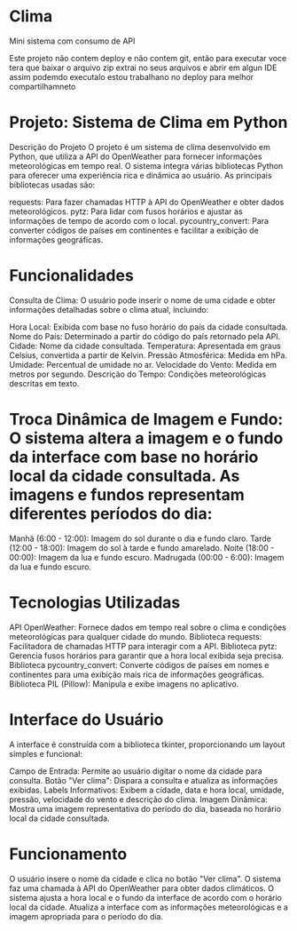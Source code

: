# Clima
Mini sistema com consumo de API

Este projeto não contem deploy e não contem git, então para executar voce tera que baixar o arquivo zip extrai no seus arquivos e abrir em algun IDE assim podemdo executalo 
estou trabalhano no deploy para melhor compartilhamneto 

# Projeto: Sistema de Clima em Python

Descrição do Projeto
O projeto é um sistema de clima desenvolvido em Python, que utiliza a API do OpenWeather para fornecer informações meteorológicas em tempo real. O sistema integra várias bibliotecas Python para oferecer uma experiência rica e dinâmica ao usuário. As principais bibliotecas usadas são:

requests: Para fazer chamadas HTTP à API do OpenWeather e obter dados meteorológicos.
pytz: Para lidar com fusos horários e ajustar as informações de tempo de acordo com o local.
pycountry_convert: Para converter códigos de países em continentes e facilitar a exibição de informações geográficas.

# Funcionalidades
 
 Consulta de Clima: O usuário pode inserir o nome de uma cidade e obter informações detalhadas sobre o clima atual, incluindo:

Hora Local: Exibida com base no fuso horário do país da cidade consultada.
Nome do País: Determinado a partir do código do país retornado pela API.
Cidade: Nome da cidade consultada.
Temperatura: Apresentada em graus Celsius, convertida a partir de Kelvin.
Pressão Atmosférica: Medida em hPa.
Umidade: Percentual de umidade no ar.
Velocidade do Vento: Medida em metros por segundo.
Descrição do Tempo: Condições meteorológicas descritas em texto.

# Troca Dinâmica de Imagem e Fundo: O sistema altera a imagem e o fundo da interface com base no horário local da cidade consultada. As imagens e fundos representam diferentes períodos do dia:

Manhã (6:00 - 12:00): Imagem do sol durante o dia e fundo claro.
Tarde (12:00 - 18:00): Imagem do sol à tarde e fundo amarelado.
Noite (18:00 - 00:00): Imagem da lua e fundo escuro.
Madrugada (00:00 - 6:00): Imagem da lua e fundo escuro.

# Tecnologias Utilizadas

API OpenWeather: Fornece dados em tempo real sobre o clima e condições meteorológicas para qualquer cidade do mundo.
Biblioteca requests: Facilitadora de chamadas HTTP para interagir com a API.
Biblioteca pytz: Gerencia fusos horários para garantir que a hora local exibida seja precisa.
Biblioteca pycountry_convert: Converte códigos de países em nomes e continentes para uma exibição mais rica de informações geográficas.
Biblioteca PIL (Pillow): Manipula e exibe imagens no aplicativo.

# Interface do Usuário

A interface é construída com a biblioteca tkinter, proporcionando um layout simples e funcional:

Campo de Entrada: Permite ao usuário digitar o nome da cidade para consulta.
Botão "Ver clima": Dispara a consulta e atualiza as informações exibidas.
Labels Informativos: Exibem a cidade, data e hora local, umidade, pressão, velocidade do vento e descrição do clima.
Imagem Dinâmica: Mostra uma imagem representativa do período do dia, baseada no horário local da cidade consultada.

# Funcionamento

O usuário insere o nome da cidade e clica no botão "Ver clima".
O sistema faz uma chamada à API do OpenWeather para obter dados climáticos.
O sistema ajusta a hora local e o fundo da interface de acordo com o horário local da cidade.
Atualiza a interface com as informações meteorológicas e a imagem apropriada para o período do dia.
